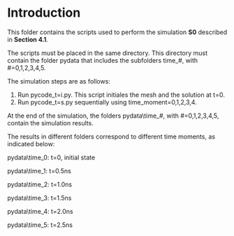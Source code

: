 # Introduction
This folder contains the scripts used to perform the simulation **S0** described in **Section 4.1**. 

The scripts must be placed in the same directory. This directory must contain the folder pydata that includes the subfolders time_#, with #=0,1,2,3,4,5.

The simulation steps are as follows:

1. Run pycode_t=i.py. This script initiales the mesh and the solution at t=0.
2. Run pycode_t=s.py sequentially using time_moment=0,1,2,3,4.

At the end of the simulation, the folders pydata\time_#, with #=0,1,2,3,4,5, contain the simulation results.

The results in different folders correspond to different time moments, as indicated below:

pydata\time_0: t=0, initial state

pydata\time_1: t=0.5ns

pydata\time_2: t=1.0ns

pydata\time_3: t=1.5ns

pydata\time_4: t=2.0ns

pydata\time_5: t=2.5ns

